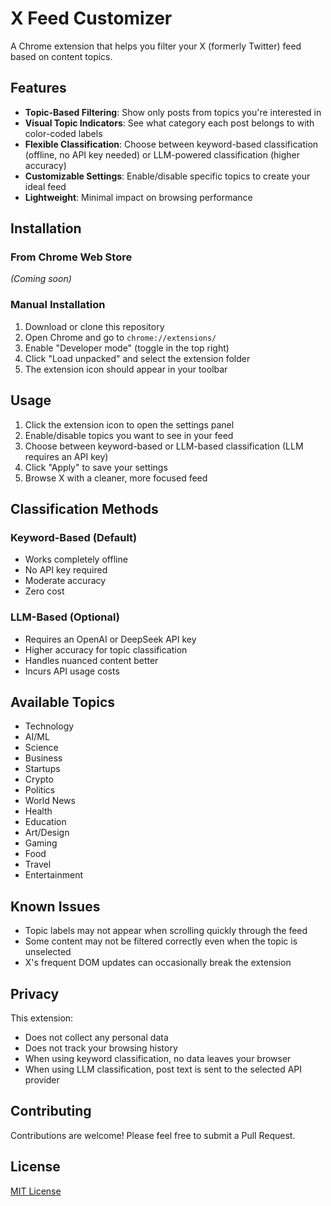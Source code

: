# X Feed Customizer

A Chrome extension that helps you filter your X (formerly Twitter) feed based on content topics.

## Features

- **Topic-Based Filtering**: Show only posts from topics you're interested in
- **Visual Topic Indicators**: See what category each post belongs to with color-coded labels
- **Flexible Classification**: Choose between keyword-based classification (offline, no API key needed) or LLM-powered classification (higher accuracy)
- **Customizable Settings**: Enable/disable specific topics to create your ideal feed
- **Lightweight**: Minimal impact on browsing performance

## Installation

### From Chrome Web Store
*(Coming soon)*

### Manual Installation
1. Download or clone this repository
2. Open Chrome and go to `chrome://extensions/`
3. Enable "Developer mode" (toggle in the top right)
4. Click "Load unpacked" and select the extension folder
5. The extension icon should appear in your toolbar

## Usage

1. Click the extension icon to open the settings panel
2. Enable/disable topics you want to see in your feed
3. Choose between keyword-based or LLM-based classification (LLM requires an API key)
4. Click "Apply" to save your settings
5. Browse X with a cleaner, more focused feed

## Classification Methods

### Keyword-Based (Default)
- Works completely offline
- No API key required
- Moderate accuracy
- Zero cost

### LLM-Based (Optional)
- Requires an OpenAI or DeepSeek API key
- Higher accuracy for topic classification
- Handles nuanced content better
- Incurs API usage costs

## Available Topics

- Technology
- AI/ML
- Science
- Business
- Startups
- Crypto
- Politics
- World News
- Health
- Education
- Art/Design
- Gaming
- Food
- Travel
- Entertainment

## Known Issues

- Topic labels may not appear when scrolling quickly through the feed
- Some content may not be filtered correctly even when the topic is unselected
- X's frequent DOM updates can occasionally break the extension

## Privacy

This extension:
- Does not collect any personal data
- Does not track your browsing history
- When using keyword classification, no data leaves your browser
- When using LLM classification, post text is sent to the selected API provider

## Contributing

Contributions are welcome! Please feel free to submit a Pull Request.

## License

[MIT License](LICENSE)

